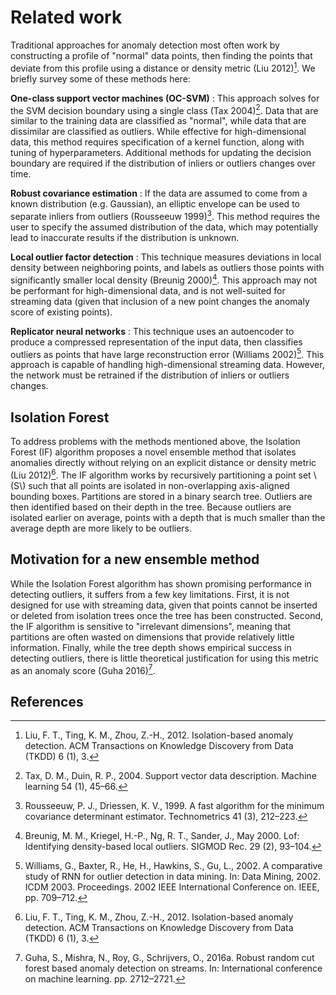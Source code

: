 # Related work

Traditional approaches for anomaly detection most often work by constructing a
profile of "normal" data points, then finding the points that deviate from
this profile using a distance or density metric (Liu 2012)[^1]. We
briefly survey some of these methods here:

**One-class support vector machines (OC-SVM)**
: This approach solves for the SVM decision boundary using a single class
(Tax 2004)[^2]. Data that are similar to the training data are classified as
"normal", while data that are dissimilar are classified as outliers. While
effective for high-dimensional data, this method requires specification of a
kernel function, along with tuning of hyperparameters. Additional methods for
updating the decision boundary are required if the distribution of inliers or
outliers changes over time.

**Robust covariance estimation**
: If the data are assumed to come from a known distribution (e.g. Gaussian),
an elliptic envelope can be used to separate inliers from outliers (Rousseeuw 1999)[^3].
This method requires the user to specify the assumed distribution of the data,
which may potentially lead to inaccurate results if the distribution is unknown.

**Local outlier factor detection**
: This technique measures
deviations in local density between neighboring points, and labels as outliers
those points with significantly smaller local density (Breunig 2000)[^4]. This
approach may not be performant for high-dimensional data, and is not well-suited
for streaming data (given that inclusion of a new point changes the anomaly
score of existing points).

**Replicator neural networks**
: This technique uses an autoencoder
to produce a compressed representation of the input data, then classifies
outliers as points that have large reconstruction error (Williams 2002)[^5].
This approach is capable of handling high-dimensional streaming data. However,
the network must be retrained if the distribution of inliers or outliers
changes.

## Isolation Forest

To address problems with the methods mentioned above, the Isolation Forest (IF) algorithm proposes a novel
ensemble method that isolates anomalies directly without relying on an explicit
distance or density metric (Liu 2012)[^1]. The IF algorithm works by
recursively partitioning a point set \\(S\\) such that all points are isolated in
non-overlapping axis-aligned bounding boxes. Partitions are stored in a binary
search tree. Outliers are then identified based on their depth in the tree.
Because outliers are isolated earlier on average, points with a depth that is
much smaller than the average depth are more likely to be outliers.

## Motivation for a new ensemble method

While the Isolation Forest
algorithm has shown promising performance in detecting outliers, it suffers from
a few key limitations. First, it is not designed for use with streaming data,
given that points cannot be inserted or deleted from isolation trees once the
tree has been constructed. Second, the IF algorithm is sensitive to "irrelevant
dimensions", meaning that partitions are often wasted on dimensions that
provide relatively little information. Finally, while the tree depth shows
empirical success in detecting outliers, there is little theoretical
justification for using this metric as an anomaly score (Guha 2016)[^6].

## References

[^1]: Liu, F. T., Ting, K. M., Zhou, Z.-H., 2012. Isolation-based anomaly detection. ACM Transactions on Knowledge Discovery from Data (TKDD) 6 (1), 3.

[^2]: Tax, D. M., Duin, R. P., 2004. Support vector data description. Machine learning 54 (1), 45–66.

[^3]: Rousseeuw, P. J., Driessen, K. V., 1999. A fast algorithm for the minimum covariance determinant estimator. Technometrics 41 (3), 212–223.

[^4]: Breunig, M. M., Kriegel, H.-P., Ng, R. T., Sander, J., May 2000. Lof: Identifying density-based local outliers. SIGMOD Rec. 29 (2), 93–104.

[^5]: Williams,  G.,  Baxter,  R.,  He,  H.,  Hawkins,  S.,  Gu,  L.,  2002.  A  comparative  study  of  RNN  for outlier detection in data mining. In: Data Mining, 2002. ICDM 2003. Proceedings. 2002 IEEE International Conference on. IEEE, pp. 709–712.

[^6]: Guha, S., Mishra, N., Roy, G., Schrijvers, O., 2016a. Robust random cut forest based anomaly detection on streams. In: International conference on machine learning. pp. 2712–2721.
